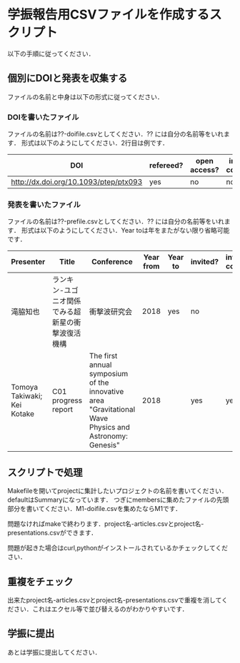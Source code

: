 # 学振報告用CSVファイルを作成するスクリプト

以下の手順に従ってください．

## 個別にDOIと発表を収集する

ファイルの名前と中身は以下の形式に従ってください．

### DOIを書いたファイル
ファイルの名前は??-doifile.csvとしてください．?? には自分の名前等をいれます．
形式は以下のようにしてください．2行目は例です．

|DOI	|refereed?|open access?|international collaboration?|comment|
|----|----|----|----|----|
|http://dx.doi.org/10.1093/ptep/ptx093|yes|no|no|Nakano2017|

### 発表を書いたファイル
ファイルの名前は??-prefile.csvとしてください．?? には自分の名前等をいれます．
形式は以下のようにしてください．Year toは年をまたがない限り省略可能です．

|Presenter|Title|Conference|Year from|Year to|invited?|international conference?|
|----|----|----|----|----|----|----|
|滝脇知也|ランキン-ユゴニオ関係でみる超新星の衝撃波復活機構|衝撃波研究会|2018|yes|no|
|Tomoya Takiwaki;  Kei Kotake|C01 progress report|The first annual symposium of the innovative area "Gravitational Wave Physics and Astronomy: Genesis"	|2018|	|yes|	yes|

## スクリプトで処理

Makefileを開いてprojectに集計したいプロジェクトの名前を書いてください．defaultはSummaryになっています．
つぎにmembersに集めたファイルの先頭部分を書いてください．M1-doifile.csvを集めたならM1です．

問題なければmakeで終わります．project名-articles.csvとproject名-presentations.csvができます．

問題が起きた場合はcurl,pythonがインストールされているかチェックしてください．

## 重複をチェック

出来たproject名-articles.csvとproject名-presentations.csvで重複を消してください．これはエクセル等で並び替えるのがわかりやすいです．

## 学振に提出

あとは学振に提出してください．
